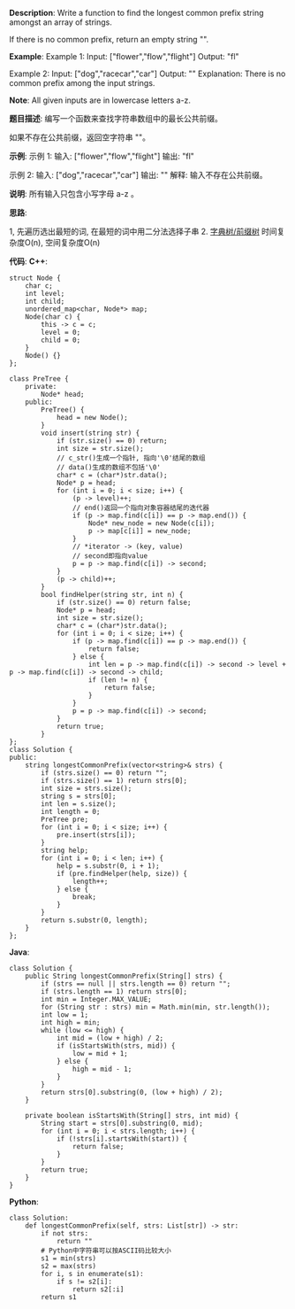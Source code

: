 __Description__:
Write a function to find the longest common prefix string amongst an array of strings.

If there is no common prefix, return an empty string "".

__Example__:
Example 1:
Input: ["flower","flow","flight"]
Output: "fl"

Example 2:
Input: ["dog","racecar","car"]
Output: ""
Explanation: There is no common prefix among the input strings.

__Note__:
All given inputs are in lowercase letters a-z.

__题目描述__:
编写一个函数来查找字符串数组中的最长公共前缀。

如果不存在公共前缀，返回空字符串 ""。

__示例__:
示例 1:
输入: ["flower","flow","flight"]
输出: "fl"

示例 2:
输入: ["dog","racecar","car"]
输出: ""
解释: 输入不存在公共前缀。

__说明__:
所有输入只包含小写字母 a-z 。

__思路__:

1, 先遍历选出最短的词, 在最短的词中用二分法选择子串
2. [字典树/前缀树](https://www.cnblogs.com/dlutxm/archive/2011/10/26/2225660.html)
时间复杂度O(n), 空间复杂度O(n)

__代码__:
__C++__:
```
struct Node {
    char c;
    int level;
    int child;
    unordered_map<char, Node*> map;
    Node(char c) {
        this -> c = c;
        level = 0;
        child = 0;
    }
    Node() {}
};

class PreTree {
    private:
        Node* head;
    public:
        PreTree() {
            head = new Node();
        }
        void insert(string str) {
            if (str.size() == 0) return;
            int size = str.size();
            // c_str()生成一个指针, 指向'\0'结尾的数组
            // data()生成的数组不包括'\0'
            char* c = (char*)str.data();
            Node* p = head;
            for (int i = 0; i < size; i++) {
                (p -> level)++;
                // end()返回一个指向对象容器结尾的迭代器
                if (p -> map.find(c[i]) == p -> map.end()) {
                    Node* new_node = new Node(c[i]);
                    p -> map[c[i]] = new_node;
                }
                // *iterator -> (key, value)
                // second即指向value
                p = p -> map.find(c[i]) -> second;
            }
            (p -> child)++;
        }
        bool findHelper(string str, int n) {
            if (str.size() == 0) return false;
            Node* p = head;
            int size = str.size();
            char* c = (char*)str.data();
            for (int i = 0; i < size; i++) {
                if (p -> map.find(c[i]) == p -> map.end()) {
                    return false;
                } else {
                    int len = p -> map.find(c[i]) -> second -> level + p -> map.find(c[i]) -> second -> child;
                    if (len != n) {
                        return false;
                    }
                }
                p = p -> map.find(c[i]) -> second;
            }
            return true;
        }
};
class Solution {
public:
    string longestCommonPrefix(vector<string>& strs) {
        if (strs.size() == 0) return "";
        if (strs.size() == 1) return strs[0];
        int size = strs.size();
        string s = strs[0];
        int len = s.size();
        int length = 0;
        PreTree pre;
        for (int i = 0; i < size; i++) {
            pre.insert(strs[i]);
        }
        string help;
        for (int i = 0; i < len; i++) {
            help = s.substr(0, i + 1);
            if (pre.findHelper(help, size)) {
                length++;
            } else {
                break;
            }
        }
        return s.substr(0, length);
    }
};
```

__Java__:
```
class Solution {
    public String longestCommonPrefix(String[] strs) {
        if (strs == null || strs.length == 0) return "";
        if (strs.length == 1) return strs[0];
        int min = Integer.MAX_VALUE;
        for (String str : strs) min = Math.min(min, str.length());
        int low = 1;
        int high = min;
        while (low <= high) {
            int mid = (low + high) / 2;
            if (isStartsWith(strs, mid)) {
                low = mid + 1;
            } else {
                high = mid - 1;
            }
        }
        return strs[0].substring(0, (low + high) / 2);
    }

    private boolean isStartsWith(String[] strs, int mid) {
        String start = strs[0].substring(0, mid);
        for (int i = 0; i < strs.length; i++) {
            if (!strs[i].startsWith(start)) {
                return false;
            }
        }
        return true;
    }
}
```

__Python__:
```
class Solution:
    def longestCommonPrefix(self, strs: List[str]) -> str:
        if not strs:
            return ""
        # Python中字符串可以按ASCII码比较大小
        s1 = min(strs)
        s2 = max(strs)
        for i, s in enumerate(s1):
            if s != s2[i]:
                return s2[:i]
        return s1
```
